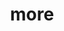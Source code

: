 ---
layout: page
title: more
nav: true
nav_order: 6
dropdown: true
children:
    - title: contributions
      permalink: /contributions/
    - title: divider
    - title: repositories
      permalink: /repositories/
    - title: divider
    - title: micro projects
      permalink: /micro-projects/
---